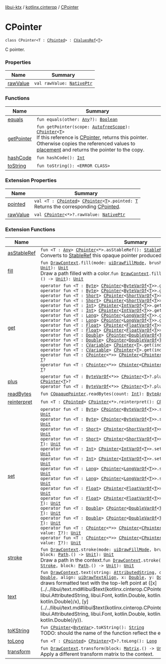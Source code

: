 [libui-ktx](../../index.md) / [kotlinx.cinterop](../index.md) / [CPointer](./index.md)

# CPointer

`class CPointer<T : `[`CPointed`](../-c-pointed/index.md)`> : `[`CValuesRef`](../-c-values-ref/index.md)`<`[`T`](index.md#T)`>`

C pointer.

### Properties

| Name | Summary |
|---|---|
| [rawValue](raw-value.md) | `val rawValue: `[`NativePtr`](../-native-ptr.md) |

### Functions

| Name | Summary |
|---|---|
| [equals](equals.md) | `fun equals(other: `[`Any`](https://kotlinlang.org/api/latest/jvm/stdlib/kotlin/-any/index.html)`?): `[`Boolean`](https://kotlinlang.org/api/latest/jvm/stdlib/kotlin/-boolean/index.html) |
| [getPointer](get-pointer.md) | `fun getPointer(scope: `[`AutofreeScope`](../-autofree-scope/index.md)`): `[`CPointer`](./index.md)`<`[`T`](index.md#T)`>`<br>If this reference is [CPointer](./index.md), returns this pointer. Otherwise copies the referenced values to [placement](#) and returns the pointer to the copy. |
| [hashCode](hash-code.md) | `fun hashCode(): `[`Int`](https://kotlinlang.org/api/latest/jvm/stdlib/kotlin/-int/index.html) |
| [toString](to-string.md) | `fun toString(): <ERROR CLASS>` |

### Extension Properties

| Name | Summary |
|---|---|
| [pointed](../pointed.md) | `val <T : `[`CPointed`](../-c-pointed/index.md)`> `[`CPointer`](./index.md)`<`[`T`](../pointed.md#T)`>.pointed: `[`T`](../pointed.md#T)<br>Returns the corresponding [CPointed](../-c-pointed/index.md). |
| [rawValue](../raw-value.md) | `val `[`CPointer`](./index.md)`<*>?.rawValue: `[`NativePtr`](../-native-ptr.md) |

### Extension Functions

| Name | Summary |
|---|---|
| [asStableRef](../as-stable-ref.md) | `fun <T : `[`Any`](https://kotlinlang.org/api/latest/jvm/stdlib/kotlin/-any/index.html)`> `[`CPointer`](./index.md)`<*>.asStableRef(): `[`StableRef`](../-stable-ref/index.md)`<`[`T`](../as-stable-ref.md#T)`>`<br>Converts to [StableRef](../-stable-ref/index.md) this opaque pointer produced by [StableRef.asCPointer](../-stable-ref/as-c-pointer.md). |
| [fill](../../libui/fill.md) | `fun `[`DrawContext`](../../libui/-draw-context.md)`.fill(mode: `[`uiDrawFillMode`](../../libui/ui-draw-fill-mode.md)`, brush: `[`Brush`](../../libui/-brush/index.md)`, block: `[`Path`](../../libui/-path/index.md)`.() -> `[`Unit`](https://kotlinlang.org/api/latest/jvm/stdlib/kotlin/-unit/index.html)`): `[`Unit`](https://kotlinlang.org/api/latest/jvm/stdlib/kotlin/-unit/index.html)<br>Draw a path filled with a color.`fun `[`DrawContext`](../../libui/-draw-context.md)`.fill(brush: `[`Brush`](../../libui/-brush/index.md)`, block: `[`Path`](../../libui/-path/index.md)`.() -> `[`Unit`](https://kotlinlang.org/api/latest/jvm/stdlib/kotlin/-unit/index.html)`): `[`Unit`](https://kotlinlang.org/api/latest/jvm/stdlib/kotlin/-unit/index.html) |
| [get](../get.md) | `operator fun <T : `[`Byte`](https://kotlinlang.org/api/latest/jvm/stdlib/kotlin/-byte/index.html)`> `[`CPointer`](./index.md)`<`[`ByteVarOf`](../-byte-var-of/index.md)`<`[`T`](../get.md#T)`>>.get(index: `[`Int`](https://kotlinlang.org/api/latest/jvm/stdlib/kotlin/-int/index.html)`): `[`T`](../get.md#T)<br>`operator fun <T : `[`Byte`](https://kotlinlang.org/api/latest/jvm/stdlib/kotlin/-byte/index.html)`> `[`CPointer`](./index.md)`<`[`ByteVarOf`](../-byte-var-of/index.md)`<`[`T`](../get.md#T)`>>.get(index: `[`Long`](https://kotlinlang.org/api/latest/jvm/stdlib/kotlin/-long/index.html)`): `[`T`](../get.md#T)<br>`operator fun <T : `[`Short`](https://kotlinlang.org/api/latest/jvm/stdlib/kotlin/-short/index.html)`> `[`CPointer`](./index.md)`<`[`ShortVarOf`](../-short-var-of/index.md)`<`[`T`](../get.md#T)`>>.get(index: `[`Int`](https://kotlinlang.org/api/latest/jvm/stdlib/kotlin/-int/index.html)`): `[`T`](../get.md#T)<br>`operator fun <T : `[`Short`](https://kotlinlang.org/api/latest/jvm/stdlib/kotlin/-short/index.html)`> `[`CPointer`](./index.md)`<`[`ShortVarOf`](../-short-var-of/index.md)`<`[`T`](../get.md#T)`>>.get(index: `[`Long`](https://kotlinlang.org/api/latest/jvm/stdlib/kotlin/-long/index.html)`): `[`T`](../get.md#T)<br>`operator fun <T : `[`Int`](https://kotlinlang.org/api/latest/jvm/stdlib/kotlin/-int/index.html)`> `[`CPointer`](./index.md)`<`[`IntVarOf`](../-int-var-of/index.md)`<`[`T`](../get.md#T)`>>.get(index: `[`Int`](https://kotlinlang.org/api/latest/jvm/stdlib/kotlin/-int/index.html)`): `[`T`](../get.md#T)<br>`operator fun <T : `[`Int`](https://kotlinlang.org/api/latest/jvm/stdlib/kotlin/-int/index.html)`> `[`CPointer`](./index.md)`<`[`IntVarOf`](../-int-var-of/index.md)`<`[`T`](../get.md#T)`>>.get(index: `[`Long`](https://kotlinlang.org/api/latest/jvm/stdlib/kotlin/-long/index.html)`): `[`T`](../get.md#T)<br>`operator fun <T : `[`Long`](https://kotlinlang.org/api/latest/jvm/stdlib/kotlin/-long/index.html)`> `[`CPointer`](./index.md)`<`[`LongVarOf`](../-long-var-of/index.md)`<`[`T`](../get.md#T)`>>.get(index: `[`Int`](https://kotlinlang.org/api/latest/jvm/stdlib/kotlin/-int/index.html)`): `[`T`](../get.md#T)<br>`operator fun <T : `[`Long`](https://kotlinlang.org/api/latest/jvm/stdlib/kotlin/-long/index.html)`> `[`CPointer`](./index.md)`<`[`LongVarOf`](../-long-var-of/index.md)`<`[`T`](../get.md#T)`>>.get(index: `[`Long`](https://kotlinlang.org/api/latest/jvm/stdlib/kotlin/-long/index.html)`): `[`T`](../get.md#T)<br>`operator fun <T : `[`Float`](https://kotlinlang.org/api/latest/jvm/stdlib/kotlin/-float/index.html)`> `[`CPointer`](./index.md)`<`[`FloatVarOf`](../-float-var-of/index.md)`<`[`T`](../get.md#T)`>>.get(index: `[`Int`](https://kotlinlang.org/api/latest/jvm/stdlib/kotlin/-int/index.html)`): `[`T`](../get.md#T)<br>`operator fun <T : `[`Float`](https://kotlinlang.org/api/latest/jvm/stdlib/kotlin/-float/index.html)`> `[`CPointer`](./index.md)`<`[`FloatVarOf`](../-float-var-of/index.md)`<`[`T`](../get.md#T)`>>.get(index: `[`Long`](https://kotlinlang.org/api/latest/jvm/stdlib/kotlin/-long/index.html)`): `[`T`](../get.md#T)<br>`operator fun <T : `[`Double`](https://kotlinlang.org/api/latest/jvm/stdlib/kotlin/-double/index.html)`> `[`CPointer`](./index.md)`<`[`DoubleVarOf`](../-double-var-of/index.md)`<`[`T`](../get.md#T)`>>.get(index: `[`Int`](https://kotlinlang.org/api/latest/jvm/stdlib/kotlin/-int/index.html)`): `[`T`](../get.md#T)<br>`operator fun <T : `[`Double`](https://kotlinlang.org/api/latest/jvm/stdlib/kotlin/-double/index.html)`> `[`CPointer`](./index.md)`<`[`DoubleVarOf`](../-double-var-of/index.md)`<`[`T`](../get.md#T)`>>.get(index: `[`Long`](https://kotlinlang.org/api/latest/jvm/stdlib/kotlin/-long/index.html)`): `[`T`](../get.md#T)<br>`operator fun <T : `[`CVariable`](../-c-variable/index.md)`> `[`CPointer`](./index.md)`<`[`T`](../get.md#T)`>.get(index: `[`Long`](https://kotlinlang.org/api/latest/jvm/stdlib/kotlin/-long/index.html)`): `[`T`](../get.md#T)<br>`operator fun <T : `[`CVariable`](../-c-variable/index.md)`> `[`CPointer`](./index.md)`<`[`T`](../get.md#T)`>.get(index: `[`Int`](https://kotlinlang.org/api/latest/jvm/stdlib/kotlin/-int/index.html)`): `[`T`](../get.md#T)<br>`operator fun <T : `[`CPointer`](./index.md)`<*>> `[`CPointer`](./index.md)`<`[`CPointerVarOf`](../-c-pointer-var-of/index.md)`<`[`T`](../get.md#T)`>>.get(index: `[`Int`](https://kotlinlang.org/api/latest/jvm/stdlib/kotlin/-int/index.html)`): `[`T`](../get.md#T)`?`<br>`operator fun <T : `[`CPointer`](./index.md)`<*>> `[`CPointer`](./index.md)`<`[`CPointerVarOf`](../-c-pointer-var-of/index.md)`<`[`T`](../get.md#T)`>>.get(index: `[`Long`](https://kotlinlang.org/api/latest/jvm/stdlib/kotlin/-long/index.html)`): `[`T`](../get.md#T)`?` |
| [plus](../plus.md) | `operator fun <T : `[`ByteVarOf`](../-byte-var-of/index.md)`<*>> `[`CPointer`](./index.md)`<`[`T`](../plus.md#T)`>?.plus(index: `[`Long`](https://kotlinlang.org/api/latest/jvm/stdlib/kotlin/-long/index.html)`): `[`CPointer`](./index.md)`<`[`T`](../plus.md#T)`>?`<br>`operator fun <T : `[`ByteVarOf`](../-byte-var-of/index.md)`<*>> `[`CPointer`](./index.md)`<`[`T`](../plus.md#T)`>?.plus(index: `[`Int`](https://kotlinlang.org/api/latest/jvm/stdlib/kotlin/-int/index.html)`): `[`CPointer`](./index.md)`<`[`T`](../plus.md#T)`>?` |
| [readBytes](../read-bytes.md) | `fun `[`COpaquePointer`](../-c-opaque-pointer.md)`.readBytes(count: `[`Int`](https://kotlinlang.org/api/latest/jvm/stdlib/kotlin/-int/index.html)`): `[`ByteArray`](https://kotlinlang.org/api/latest/jvm/stdlib/kotlin/-byte-array/index.html) |
| [reinterpret](../reinterpret.md) | `fun <T : `[`CPointed`](../-c-pointed/index.md)`> `[`CPointer`](./index.md)`<*>.reinterpret(): `[`CPointer`](./index.md)`<`[`T`](../reinterpret.md#T)`>` |
| [set](../set.md) | `operator fun <T : `[`Byte`](https://kotlinlang.org/api/latest/jvm/stdlib/kotlin/-byte/index.html)`> `[`CPointer`](./index.md)`<`[`ByteVarOf`](../-byte-var-of/index.md)`<`[`T`](../set.md#T)`>>.set(index: `[`Int`](https://kotlinlang.org/api/latest/jvm/stdlib/kotlin/-int/index.html)`, value: `[`T`](../set.md#T)`): `[`Unit`](https://kotlinlang.org/api/latest/jvm/stdlib/kotlin/-unit/index.html)<br>`operator fun <T : `[`Byte`](https://kotlinlang.org/api/latest/jvm/stdlib/kotlin/-byte/index.html)`> `[`CPointer`](./index.md)`<`[`ByteVarOf`](../-byte-var-of/index.md)`<`[`T`](../set.md#T)`>>.set(index: `[`Long`](https://kotlinlang.org/api/latest/jvm/stdlib/kotlin/-long/index.html)`, value: `[`T`](../set.md#T)`): `[`Unit`](https://kotlinlang.org/api/latest/jvm/stdlib/kotlin/-unit/index.html)<br>`operator fun <T : `[`Short`](https://kotlinlang.org/api/latest/jvm/stdlib/kotlin/-short/index.html)`> `[`CPointer`](./index.md)`<`[`ShortVarOf`](../-short-var-of/index.md)`<`[`T`](../set.md#T)`>>.set(index: `[`Int`](https://kotlinlang.org/api/latest/jvm/stdlib/kotlin/-int/index.html)`, value: `[`T`](../set.md#T)`): `[`Unit`](https://kotlinlang.org/api/latest/jvm/stdlib/kotlin/-unit/index.html)<br>`operator fun <T : `[`Short`](https://kotlinlang.org/api/latest/jvm/stdlib/kotlin/-short/index.html)`> `[`CPointer`](./index.md)`<`[`ShortVarOf`](../-short-var-of/index.md)`<`[`T`](../set.md#T)`>>.set(index: `[`Long`](https://kotlinlang.org/api/latest/jvm/stdlib/kotlin/-long/index.html)`, value: `[`T`](../set.md#T)`): `[`Unit`](https://kotlinlang.org/api/latest/jvm/stdlib/kotlin/-unit/index.html)<br>`operator fun <T : `[`Int`](https://kotlinlang.org/api/latest/jvm/stdlib/kotlin/-int/index.html)`> `[`CPointer`](./index.md)`<`[`IntVarOf`](../-int-var-of/index.md)`<`[`T`](../set.md#T)`>>.set(index: `[`Int`](https://kotlinlang.org/api/latest/jvm/stdlib/kotlin/-int/index.html)`, value: `[`T`](../set.md#T)`): `[`Unit`](https://kotlinlang.org/api/latest/jvm/stdlib/kotlin/-unit/index.html)<br>`operator fun <T : `[`Int`](https://kotlinlang.org/api/latest/jvm/stdlib/kotlin/-int/index.html)`> `[`CPointer`](./index.md)`<`[`IntVarOf`](../-int-var-of/index.md)`<`[`T`](../set.md#T)`>>.set(index: `[`Long`](https://kotlinlang.org/api/latest/jvm/stdlib/kotlin/-long/index.html)`, value: `[`T`](../set.md#T)`): `[`Unit`](https://kotlinlang.org/api/latest/jvm/stdlib/kotlin/-unit/index.html)<br>`operator fun <T : `[`Long`](https://kotlinlang.org/api/latest/jvm/stdlib/kotlin/-long/index.html)`> `[`CPointer`](./index.md)`<`[`LongVarOf`](../-long-var-of/index.md)`<`[`T`](../set.md#T)`>>.set(index: `[`Int`](https://kotlinlang.org/api/latest/jvm/stdlib/kotlin/-int/index.html)`, value: `[`T`](../set.md#T)`): `[`Unit`](https://kotlinlang.org/api/latest/jvm/stdlib/kotlin/-unit/index.html)<br>`operator fun <T : `[`Long`](https://kotlinlang.org/api/latest/jvm/stdlib/kotlin/-long/index.html)`> `[`CPointer`](./index.md)`<`[`LongVarOf`](../-long-var-of/index.md)`<`[`T`](../set.md#T)`>>.set(index: `[`Long`](https://kotlinlang.org/api/latest/jvm/stdlib/kotlin/-long/index.html)`, value: `[`T`](../set.md#T)`): `[`Unit`](https://kotlinlang.org/api/latest/jvm/stdlib/kotlin/-unit/index.html)<br>`operator fun <T : `[`Float`](https://kotlinlang.org/api/latest/jvm/stdlib/kotlin/-float/index.html)`> `[`CPointer`](./index.md)`<`[`FloatVarOf`](../-float-var-of/index.md)`<`[`T`](../set.md#T)`>>.set(index: `[`Int`](https://kotlinlang.org/api/latest/jvm/stdlib/kotlin/-int/index.html)`, value: `[`T`](../set.md#T)`): `[`Unit`](https://kotlinlang.org/api/latest/jvm/stdlib/kotlin/-unit/index.html)<br>`operator fun <T : `[`Float`](https://kotlinlang.org/api/latest/jvm/stdlib/kotlin/-float/index.html)`> `[`CPointer`](./index.md)`<`[`FloatVarOf`](../-float-var-of/index.md)`<`[`T`](../set.md#T)`>>.set(index: `[`Long`](https://kotlinlang.org/api/latest/jvm/stdlib/kotlin/-long/index.html)`, value: `[`T`](../set.md#T)`): `[`Unit`](https://kotlinlang.org/api/latest/jvm/stdlib/kotlin/-unit/index.html)<br>`operator fun <T : `[`Double`](https://kotlinlang.org/api/latest/jvm/stdlib/kotlin/-double/index.html)`> `[`CPointer`](./index.md)`<`[`DoubleVarOf`](../-double-var-of/index.md)`<`[`T`](../set.md#T)`>>.set(index: `[`Int`](https://kotlinlang.org/api/latest/jvm/stdlib/kotlin/-int/index.html)`, value: `[`T`](../set.md#T)`): `[`Unit`](https://kotlinlang.org/api/latest/jvm/stdlib/kotlin/-unit/index.html)<br>`operator fun <T : `[`Double`](https://kotlinlang.org/api/latest/jvm/stdlib/kotlin/-double/index.html)`> `[`CPointer`](./index.md)`<`[`DoubleVarOf`](../-double-var-of/index.md)`<`[`T`](../set.md#T)`>>.set(index: `[`Long`](https://kotlinlang.org/api/latest/jvm/stdlib/kotlin/-long/index.html)`, value: `[`T`](../set.md#T)`): `[`Unit`](https://kotlinlang.org/api/latest/jvm/stdlib/kotlin/-unit/index.html)<br>`operator fun <T : `[`CPointer`](./index.md)`<*>> `[`CPointer`](./index.md)`<`[`CPointerVarOf`](../-c-pointer-var-of/index.md)`<`[`T`](../set.md#T)`>>.set(index: `[`Int`](https://kotlinlang.org/api/latest/jvm/stdlib/kotlin/-int/index.html)`, value: `[`T`](../set.md#T)`?): `[`Unit`](https://kotlinlang.org/api/latest/jvm/stdlib/kotlin/-unit/index.html)<br>`operator fun <T : `[`CPointer`](./index.md)`<*>> `[`CPointer`](./index.md)`<`[`CPointerVarOf`](../-c-pointer-var-of/index.md)`<`[`T`](../set.md#T)`>>.set(index: `[`Long`](https://kotlinlang.org/api/latest/jvm/stdlib/kotlin/-long/index.html)`, value: `[`T`](../set.md#T)`?): `[`Unit`](https://kotlinlang.org/api/latest/jvm/stdlib/kotlin/-unit/index.html) |
| [stroke](../../libui/stroke.md) | `fun `[`DrawContext`](../../libui/-draw-context.md)`.stroke(mode: `[`uiDrawFillMode`](../../libui/ui-draw-fill-mode.md)`, brush: `[`Brush`](../../libui/-brush/index.md)`, stroke: `[`Stroke`](../../libui/-stroke/index.md)`, block: `[`Path`](../../libui/-path/index.md)`.() -> `[`Unit`](https://kotlinlang.org/api/latest/jvm/stdlib/kotlin/-unit/index.html)`): `[`Unit`](https://kotlinlang.org/api/latest/jvm/stdlib/kotlin/-unit/index.html)<br>Draw a path in the context.`fun `[`DrawContext`](../../libui/-draw-context.md)`.stroke(brush: `[`Brush`](../../libui/-brush/index.md)`, stroke: `[`Stroke`](../../libui/-stroke/index.md)`, block: `[`Path`](../../libui/-path/index.md)`.() -> `[`Unit`](https://kotlinlang.org/api/latest/jvm/stdlib/kotlin/-unit/index.html)`): `[`Unit`](https://kotlinlang.org/api/latest/jvm/stdlib/kotlin/-unit/index.html) |
| [text](../../libui/text.md) | `fun `[`DrawContext`](../../libui/-draw-context.md)`.text(string: `[`AttributedString`](../../libui/-attributed-string/index.md)`, defaultFont: `[`Font`](../../libui/-font/index.md)`, width: `[`Double`](https://kotlinlang.org/api/latest/jvm/stdlib/kotlin/-double/index.html)`, align: `[`uiDrawTextAlign`](../../libui/ui-draw-text-align.md)`, x: `[`Double`](https://kotlinlang.org/api/latest/jvm/stdlib/kotlin/-double/index.html)`, y: `[`Double`](https://kotlinlang.org/api/latest/jvm/stdlib/kotlin/-double/index.html)`): `[`Unit`](https://kotlinlang.org/api/latest/jvm/stdlib/kotlin/-unit/index.html)<br>draws formatted text with the top-left point at ([x](../../libui/text.md#libui$text(kotlinx.cinterop.CPointer((kotlinx.cinterop.CPointed)), libui.AttributedString, libui.Font, kotlin.Double, kotlin.Int, kotlin.Double, kotlin.Double)/x), [y](../../libui/text.md#libui$text(kotlinx.cinterop.CPointer((kotlinx.cinterop.CPointed)), libui.AttributedString, libui.Font, kotlin.Double, kotlin.Int, kotlin.Double, kotlin.Double)/y)). |
| [toKString](../to-k-string.md) | `fun `[`CPointer`](./index.md)`<`[`ByteVar`](../-byte-var.md)`>.toKString(): `[`String`](https://kotlinlang.org/api/latest/jvm/stdlib/kotlin/-string/index.html)<br>TODO: should the name of the function reflect the encoding? |
| [toLong](../to-long.md) | `fun <T : `[`CPointed`](../-c-pointed/index.md)`> `[`CPointer`](./index.md)`<`[`T`](../to-long.md#T)`>?.toLong(): `[`Long`](https://kotlinlang.org/api/latest/jvm/stdlib/kotlin/-long/index.html) |
| [transform](../../libui/transform.md) | `fun `[`DrawContext`](../../libui/-draw-context.md)`.transform(block: `[`Matrix`](../../libui/-matrix/index.md)`.() -> `[`Unit`](https://kotlinlang.org/api/latest/jvm/stdlib/kotlin/-unit/index.html)`): `[`Unit`](https://kotlinlang.org/api/latest/jvm/stdlib/kotlin/-unit/index.html)<br>Apply a different transform matrix to the context. |
